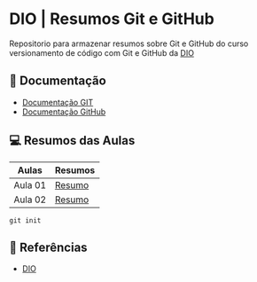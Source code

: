 
# DIO | Resumos Git e GitHub

Repositorio para armazenar resumos sobre Git e GitHub do curso versionamento de código com Git e GitHub da [DIO](https://www.dio.me/)

## 📖 Documentação
- [Documentação GIT](https://git-scm.com/docs/git/pt_BR)
- [Documentação GitHub](https://docs.github.com/pt)

## 💻 Resumos das Aulas

| Aulas | Resumos  |
|-------|----------|
|Aula 01|[Resumo]()|
|Aula 02|[Resumo]()|

```
git init
```

## 🔎 Referências
- [DIO](https://www.dio.me/)


